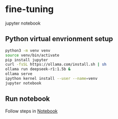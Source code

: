 # fine-tuning
jupyter notebook

## Python virtual envrionment setup

```bash
python3 -m venv venv
source venv/bin/activate
pip install jupyter
curl -fsSL https://ollama.com/install.sh | sh
ollama run deepseek-r1:1.5b &
ollama serve
ipython kernel install --user --name=venv
jupyter notebook
```

## Run notebook

Follow steps in [Notebook](http://localhost:8888/)
